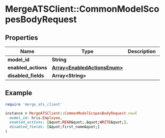 # MergeATSClient::CommonModelScopesBodyRequest

## Properties

| Name | Type | Description | Notes |
| ---- | ---- | ----------- | ----- |
| **model_id** | **String** |  |  |
| **enabled_actions** | [**Array&lt;EnabledActionsEnum&gt;**](EnabledActionsEnum.md) |  |  |
| **disabled_fields** | **Array&lt;String&gt;** |  |  |

## Example

```ruby
require 'merge_ats_client'

instance = MergeATSClient::CommonModelScopesBodyRequest.new(
  model_id: hris.Employee,
  enabled_actions: [&quot;READ&quot;,&quot;WRITE&quot;],
  disabled_fields: [&quot;first_name&quot;]
)
```


